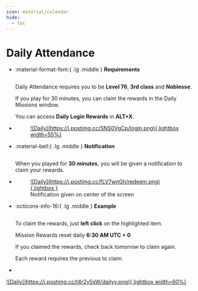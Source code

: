 ```yaml
---
icon: material/calendar
hide:
  - toc
---
```

<style>
hr {
    background-color: var(--md-primary-fg-color)
}
</style>
# Daily Attendance

<div class="grid cards" markdown>

- :material-format-font:{ .lg .middle } __Requirements__
    
    ---

    Daily Attendance requires you to be **Level 76**, **3rd class** and **Noblesse**.
    
    If you play for 30 minutes, you can claim the rewards in the Daily Missions window.

    You can access **Daily Login Rewards** in **ALT+X**.

- <figure markdown>
    <a href="https://postimg.cc/23KXSF0H">
    ![Daily](https://i.postimg.cc/SNS0VgCp/login.png){.lightbox width=55%}
    </a>
    </figure>

- :material-bell:{ .lg .middle } __Notification__

    ---

    When you played for **30 minutes**, you will be given a notification to claim your rewards.

- <figure markdown>
    <a href="https://postimg.cc/Q9rKbPN6">
    ![Daily](https://i.postimg.cc/fLV7wnGh/redeem.png){.lightbox }
    </a>
    <figcaption>Notification given on center of the screen</figure>
    </figure>
- :octicons-info-16:{ .lg .middle } __Example__

    ---

    To claim the rewards, just **left click** on the highlighted item.

    Mission Rewards reset daily **6:30 AM UTC + 0**

    If you claimed the rewards, check back tomorrow to claim again.

    Each reward requires the previous to claim.

- <figure markdown>
<a href="https://postimg.cc/HryQ9b4k">
    ![Daily](https://i.postimg.cc/t4r2y5sW/dailyy.png){.lightbox width=60%}
</a>
</figure>


</div>

